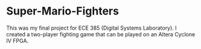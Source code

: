 # Super-Mario-Fighters
This was my final project for ECE 385 (Digital Systems Laboratory). I created a two-player fighting game that can be played on an Altera Cyclone IV FPGA.
